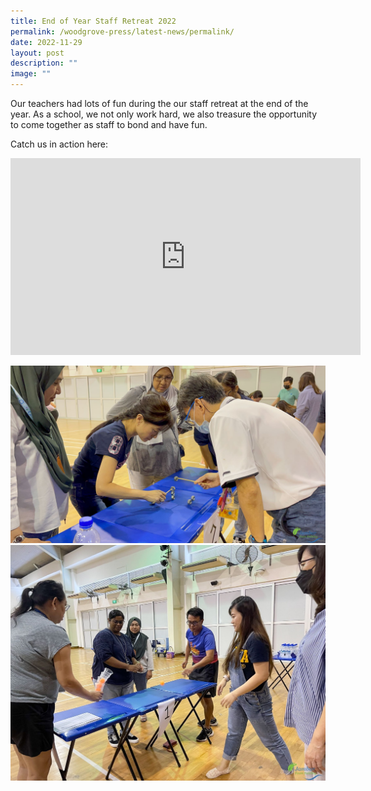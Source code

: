 ```yaml
---
title: End of Year Staff Retreat 2022
permalink: /woodgrove-press/latest-news/permalink/
date: 2022-11-29
layout: post
description: ""
image: ""
---
```

Our teachers had lots of fun during the our staff retreat at the end of the year. As a school, we not only work hard, we also treasure the opportunity to come together as staff to bond and have fun.

Catch us in action here:

<iframe width="560" height="315" src="https://www.youtube.com/embed/k3_rBOGbYG8" title="YouTube video player" frameborder="0" allow="accelerometer; autoplay; clipboard-write; encrypted-media; gyroscope; picture-in-picture" allowfullscreen></iframe>


![](/images/Latest%20News/EOY%20Staff%20Retreat%202022/Woodgrove-56.jpg)![](/images/Latest%20News/EOY%20Staff%20Retreat%202022/Woodgrove-96.jpg)